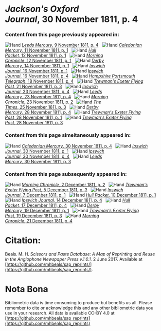 # *Jackson's Oxford Journal*, 30 November 1811, p. 4  
  
### Content from this page previously appeared in:  
![Hand](http://scissorsandpaste.net/wp-content/uploads/2017/06/smallhandpointer.png) [*Leeds Mercury*, 9 November 1811, p. 4](https://mhbeals.github.io/sap_html/Leeds-Mercury/Leeds-Mercury-9-November-1811-p-4)  
![Hand](http://scissorsandpaste.net/wp-content/uploads/2017/06/smallhandpointer.png) [*Caledonian Mercury*, 11 November 1811, p. 1](https://mhbeals.github.io/sap_html/Caledonian-Mercury/Caledonian-Mercury-11-November-1811-p-1)  
![Hand](http://scissorsandpaste.net/wp-content/uploads/2017/06/smallhandpointer.png) [*Hull Packet*, 12 November 1811, p. 1](https://mhbeals.github.io/sap_html/Hull-Packet/Hull-Packet-12-November-1811-p-1)  
![Hand](http://scissorsandpaste.net/wp-content/uploads/2017/06/smallhandpointer.png) [*Morning Chronicle*, 12 November 1811, p. 1](https://mhbeals.github.io/sap_html/Morning-Chronicle/Morning-Chronicle-12-November-1811-p-1)  
![Hand](http://scissorsandpaste.net/wp-content/uploads/2017/06/smallhandpointer.png) [*Derby Mercury*, 14 November 1811, p. 1](https://mhbeals.github.io/sap_html/Derby-Mercury/Derby-Mercury-14-November-1811-p-1)  
![Hand](http://scissorsandpaste.net/wp-content/uploads/2017/06/smallhandpointer.png) [*Ipswich Journal*, 16 November 1811, p. 1](https://mhbeals.github.io/sap_html/Ipswich-Journal/Ipswich-Journal-16-November-1811-p-1)  
![Hand](http://scissorsandpaste.net/wp-content/uploads/2017/06/smallhandpointer.png) [*Ipswich Journal*, 16 November 1811, p. 4](https://mhbeals.github.io/sap_html/Ipswich-Journal/Ipswich-Journal-16-November-1811-p-4)  
![Hand](http://scissorsandpaste.net/wp-content/uploads/2017/06/smallhandpointer.png) [*Hampshire Portsmouth Telegraph*, 18 November 1811, p. 4](https://mhbeals.github.io/sap_html/Hampshire-Portsmouth-Telegraph/Hampshire-Portsmouth-Telegraph-18-November-1811-p-4)  
![Hand](http://scissorsandpaste.net/wp-content/uploads/2017/06/smallhandpointer.png) [*Trewman's Exeter Flying Post*, 21 November 1811, p. 3](https://mhbeals.github.io/sap_html/Trewman's-Exeter-Flying-Post/Trewman's-Exeter-Flying-Post-21-November-1811-p-3)  
![Hand](http://scissorsandpaste.net/wp-content/uploads/2017/06/smallhandpointer.png) [*Ipswich Journal*, 23 November 1811, p. 4](https://mhbeals.github.io/sap_html/Ipswich-Journal/Ipswich-Journal-23-November-1811-p-4)  
![Hand](http://scissorsandpaste.net/wp-content/uploads/2017/06/smallhandpointer.png) [*Leeds Mercury*, 23 November 1811, p. 4](https://mhbeals.github.io/sap_html/Leeds-Mercury/Leeds-Mercury-23-November-1811-p-4)  
![Hand](http://scissorsandpaste.net/wp-content/uploads/2017/06/smallhandpointer.png) [*Morning Chronicle*, 23 November 1811, p. 2](https://mhbeals.github.io/sap_html/Morning-Chronicle/Morning-Chronicle-23-November-1811-p-2)  
![Hand](http://scissorsandpaste.net/wp-content/uploads/2017/06/smallhandpointer.png) [*The Times*, 25 November 1811, p. 3](https://mhbeals.github.io/sap_html/The-Times/The-Times-25-November-1811-p-3)  
![Hand](http://scissorsandpaste.net/wp-content/uploads/2017/06/smallhandpointer.png) [*Derby Mercury*, 28 November 1811, p. 4](https://mhbeals.github.io/sap_html/Derby-Mercury/Derby-Mercury-28-November-1811-p-4)  
![Hand](http://scissorsandpaste.net/wp-content/uploads/2017/06/smallhandpointer.png) [*Trewman's Exeter Flying Post*, 28 November 1811, p. 1](https://mhbeals.github.io/sap_html/Trewman's-Exeter-Flying-Post/Trewman's-Exeter-Flying-Post-28-November-1811-p-1)  
![Hand](http://scissorsandpaste.net/wp-content/uploads/2017/06/smallhandpointer.png) [*Trewman's Exeter Flying Post*, 28 November 1811, p. 3](https://mhbeals.github.io/sap_html/Trewman's-Exeter-Flying-Post/Trewman's-Exeter-Flying-Post-28-November-1811-p-3)  
  
### Content from this page simeltaneously appeared in:  
![Hand](http://scissorsandpaste.net/wp-content/uploads/2017/06/smallhandpointer.png) [*Caledonian Mercury*, 30 November 1811, p. 4](https://mhbeals.github.io/sap_html/Caledonian-Mercury/Caledonian-Mercury-30-November-1811-p-4)  
![Hand](http://scissorsandpaste.net/wp-content/uploads/2017/06/smallhandpointer.png) [*Ipswich Journal*, 30 November 1811, p. 1](https://mhbeals.github.io/sap_html/Ipswich-Journal/Ipswich-Journal-30-November-1811-p-1)  
![Hand](http://scissorsandpaste.net/wp-content/uploads/2017/06/smallhandpointer.png) [*Ipswich Journal*, 30 November 1811, p. 4](https://mhbeals.github.io/sap_html/Ipswich-Journal/Ipswich-Journal-30-November-1811-p-4)  
![Hand](http://scissorsandpaste.net/wp-content/uploads/2017/06/smallhandpointer.png) [*Leeds Mercury*, 30 November 1811, p. 3](https://mhbeals.github.io/sap_html/Leeds-Mercury/Leeds-Mercury-30-November-1811-p-3)  
  
### Content from this page subsequently appeared in:  
![Hand](http://scissorsandpaste.net/wp-content/uploads/2017/06/smallhandpointer.png) [*Morning Chronicle*, 2 December 1811, p. 2](https://mhbeals.github.io/sap_html/Morning-Chronicle/Morning-Chronicle-2-December-1811-p-2)  
![Hand](http://scissorsandpaste.net/wp-content/uploads/2017/06/smallhandpointer.png) [*Trewman's Exeter Flying Post*, 5 December 1811, p. 3](https://mhbeals.github.io/sap_html/Trewman's-Exeter-Flying-Post/Trewman's-Exeter-Flying-Post-5-December-1811-p-3)  
![Hand](http://scissorsandpaste.net/wp-content/uploads/2017/06/smallhandpointer.png) [*Ipswich Journal*, 7 December 1811, p. 1](https://mhbeals.github.io/sap_html/Ipswich-Journal/Ipswich-Journal-7-December-1811-p-1)  
![Hand](http://scissorsandpaste.net/wp-content/uploads/2017/06/smallhandpointer.png) [*Hull Packet*, 10 December 1811, p. 1](https://mhbeals.github.io/sap_html/Hull-Packet/Hull-Packet-10-December-1811-p-1)  
![Hand](http://scissorsandpaste.net/wp-content/uploads/2017/06/smallhandpointer.png) [*Ipswich Journal*, 14 December 1811, p. 4](https://mhbeals.github.io/sap_html/Ipswich-Journal/Ipswich-Journal-14-December-1811-p-4)  
![Hand](http://scissorsandpaste.net/wp-content/uploads/2017/06/smallhandpointer.png) [*Hull Packet*, 17 December 1811, p. 4](https://mhbeals.github.io/sap_html/Hull-Packet/Hull-Packet-17-December-1811-p-4)  
![Hand](http://scissorsandpaste.net/wp-content/uploads/2017/06/smallhandpointer.png) [*Derby Mercury*, 19 December 1811, p. 1](https://mhbeals.github.io/sap_html/Derby-Mercury/Derby-Mercury-19-December-1811-p-1)  
![Hand](http://scissorsandpaste.net/wp-content/uploads/2017/06/smallhandpointer.png) [*Trewman's Exeter Flying Post*, 19 December 1811, p. 3](https://mhbeals.github.io/sap_html/Trewman's-Exeter-Flying-Post/Trewman's-Exeter-Flying-Post-19-December-1811-p-3)  
![Hand](http://scissorsandpaste.net/wp-content/uploads/2017/06/smallhandpointer.png) [*Morning Chronicle*, 21 December 1811, p. 4](https://mhbeals.github.io/sap_html/Morning-Chronicle/Morning-Chronicle-21-December-1811-p-4)  


# Citation: 

Beals. M. H. *Scissors and Paste Database: A Map of Reprinting and Reuse in the Anglophone Newspaper Press v.1.0.1.* 2 June 2017. Available at [https://github.com/mhbeals/sap_reprints/](https://github.com/mhbeals/sap_reprints/). 

# Nota Bona

Bibliometric data is time consuming to produce but benefits us all. Please remember to cite or acknowledge this and any other bibliometric data you use in your research. All data is available CC-BY 4.0 at [https://github.com/mhbeals/sap_reprints](https://github.com/mhbeals/sap_reprints)
